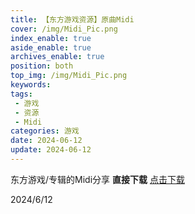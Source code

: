 ```yaml
---
title: 【东方游戏资源】原曲Midi
cover: /img/Midi_Pic.png
index_enable: true
aside_enable: true
archives_enable: true
position: both
top_img: /img/Midi_Pic.png
keywords:
tags:
 - 游戏
 - 资源
 - Midi
categories: 游戏
date: 2024-06-12
update: 2024-06-12
---
```


东方游戏/专辑的Midi分享
**直接下载**
[点击下载](/download/东方midi音乐文件.zip)

2024/6/12